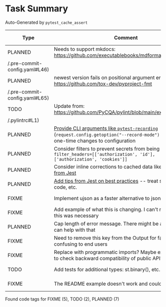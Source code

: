 # Task Summary

Auto-Generated by `pytest_cache_assert`

| Type    | Comment                                                                                                                                                                                                                                                                         | Last Edit   | Source File                                                                                                                                                                                                    |
|---------|---------------------------------------------------------------------------------------------------------------------------------------------------------------------------------------------------------------------------------------------------------------------------------|-------------|----------------------------------------------------------------------------------------------------------------------------------------------------------------------------------------------------------------|
| PLANNED | Needs to support mkdocs: https://github.com/executablebooks/mdformat/issues/317                                                                                                                                                                                                 | 2022-09-16  | [.pre-commit-config.yaml:46](https://github.com/KyleKing/pytest_cache_assert/blame/main
/.pre-commit-config.yaml#L46)                                                                                                                                                                                                                |
| PLANNED | newest version fails on positional argument errors: https://github.com/tox-dev/pyproject-fmt                                                                                                                                                                                    | 2022-09-16  | [.pre-commit-config.yaml:65](https://github.com/KyleKing/pytest_cache_assert/blame/main
/.pre-commit-config.yaml#L65)                                                                                                                                                                                                                |
| TODO    | Update from: https://github.com/PyCQA/pylint/blob/main/examples/pylintrc                                                                                                                                                                                                        | 2022-09-16  | [.pylintrc:1](https://github.com/KyleKing/pytest_cache_assert/blame/main
/.pylintrc#L1)                                                                                                                                                                                                                |
| PLANNED | [Provide CLI arguments like `pytest-recording`](https://github.com/kiwicom/pytest-recording/blob/484bb887dd43fcaf44149160d57b58a7215e2c8a/src/pytest_recording/plugin.py#L37-L70) (`request.config.getoption("--record-mode") or "none"`) for one-time changes to configuration | 2021-11-02  | [docs/README.md:203](https://github.com/KyleKing/pytest_cache_assert/blame/59b53b867385ee55fb5d6c280931e1200f242f8c/docs/README.md#L191)                                                                       |
| PLANNED | Consider filters to prevent secrets from being cached: `filter_headers=[['authorization', 'id'], ['authorization', 'cookies']]`                                                                                                                                                 | 2021-11-02  | [docs/README.md:204](https://github.com/KyleKing/pytest_cache_assert/blame/59b53b867385ee55fb5d6c280931e1200f242f8c/docs/README.md#L192)                                                                       |
| PLANNED | Consider inline corrections to cached data like this [feature from Jest](https://jestjs.io/docs/snapshot-testing#inline-snapshots)                                                                                                                                              | 2021-11-03  | [docs/README.md:208](https://github.com/KyleKing/pytest_cache_assert/blame/0b3976e638b5f059cb1d4a8aecd008cee14ae70f/docs/README.md#L228)                                                                       |
| PLANNED | [Add tips from Jest on best practices](https://jestjs.io/docs/snapshot-testing#best-practices) -- treat snapshots as code, etc.                                                                                                                                                 | 2021-11-03  | [docs/README.md:211](https://github.com/KyleKing/pytest_cache_assert/blame/0b3976e638b5f059cb1d4a8aecd008cee14ae70f/docs/README.md#L231)                                                                       |
| FIXME   | Implement ujson as a faster alternative to json                                                                                                                                                                                                                                 | 2022-05-02  | [pyproject.toml:68](https://github.com/KyleKing/pytest_cache_assert/blame/19566b808c53ece745ba4280c3e671892e231510/pyproject.toml#L67)                                                                         |
| FIXME   | Add example of what this is changing. I can't remember why this was necessary                                                                                                                                                                                                   | 2022-03-06  | [pytest_cache_assert/_check_assert/differ.py:94](https://github.com/KyleKing/pytest_cache_assert/blame/6899acbe3ca1d34e34096f7c29e9f55190188ae8/pytest_cache_assert/_check_assert/differ.py#L97)               |
| PLANNED | Cap length of error message. There might be a library that can help with that                                                                                                                                                                                                   | 2022-03-07  | [pytest_cache_assert/_check_assert/error_message.py:41](https://github.com/KyleKing/pytest_cache_assert/blame/b197c0df3bed15af02a6861ea5033ed1028085ec/pytest_cache_assert/_check_assert/error_message.py#L36) |
| FIXME   | Need to remove this key from the Output for failed tests b/c confusing to end users                                                                                                                                                                                             | 2022-03-07  | [pytest_cache_assert/_check_assert/validator.py:18](https://github.com/KyleKing/pytest_cache_assert/blame/b197c0df3bed15af02a6861ea5033ed1028085ec/pytest_cache_assert/_check_assert/validator.py#L19)         |
| FIXME   | Replace with programmatic imports? Maybe explicit imports to check backward compatibility of public API?                                                                                                                                                                        | 2022-02-18  | [scripts/check_imports.py:7](https://github.com/KyleKing/pytest_cache_assert/blame/de5c14ec02a9b3db952957a391ad4fbf317567ae/scripts/check_imports.py#L7)                                                       |
| TODO    | Add tests for additional types: st.binary(), etc.                                                                                                                                                                                                                               | 2022-03-07  | [tests/test_main.py:143](https://github.com/KyleKing/pytest_cache_assert/blame/f997474b9c84f354dd74de1da7f78e3f61af8c51/tests/test_main.py#L143)                                                               |
| FIXME   | The README example doesn't work and could be improved...                                                                                                                                                                                                                        | 2022-09-16  | [tests/test_readme.py:49](https://github.com/KyleKing/pytest_cache_assert/blame/05a0a9fbda7048229f5d2f8854c672573796c9ac/tests/test_readme.py#L49)                                                             |

Found code tags for FIXME (5), TODO (2), PLANNED (7)

<!-- calcipy:skip_tags -->
